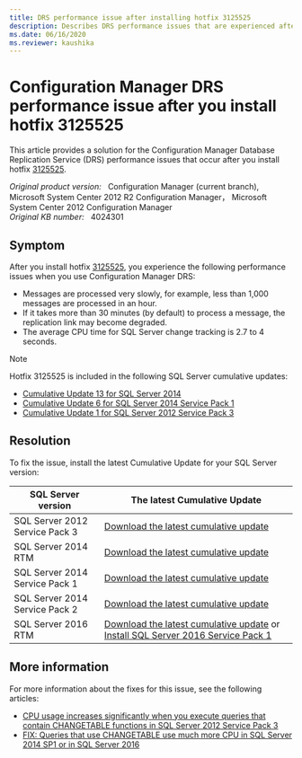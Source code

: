 ```yaml
---
title: DRS performance issue after installing hotfix 3125525
description: Describes DRS performance issues that are experienced after you install hotfix 3125525 in Configuration Manager.
ms.date: 06/16/2020
ms.reviewer: kaushika
---
```

# Configuration Manager DRS performance issue after you install hotfix 3125525

This article provides a solution for the Configuration Manager Database Replication Service (DRS) performance issues that occur after you install hotfix [3125525](https://support.microsoft.com/help/3125525).

_Original product version:_ &nbsp; Configuration Manager (current branch), Microsoft System Center 2012 R2 Configuration Manager， Microsoft System Center 2012 Configuration Manager  
_Original KB number:_ &nbsp; 4024301

## Symptom

After you install hotfix [3125525](https://support.microsoft.com/help/3125525), you experience the following performance issues when you use Configuration Manager DRS:

- Messages are processed very slowly, for example, less than 1,000 messages are processed in an hour.
- If it takes more than 30 minutes (by default) to process a message, the replication link may become degraded.
- The average CPU time for SQL Server change tracking is 2.7 to 4 seconds.

> [!NOTE]
> Hotfix 3125525 is included in the following SQL Server cumulative updates:
>
> - [Cumulative Update 13 for SQL Server 2014](https://support.microsoft.com/help/3144517)
> - [Cumulative Update 6 for SQL Server 2014 Service Pack 1](https://support.microsoft.com/help/3167392)
> - [Cumulative Update 1 for SQL Server 2012 Service Pack 3](https://support.microsoft.com/help/3123299)

## Resolution

To fix the issue, install the latest Cumulative Update for your SQL Server version:

|SQL Server version|The latest Cumulative Update|
|---|---|
|SQL Server 2012 Service Pack 3| [Download the latest cumulative update](https://www.microsoft.com/download/details.aspx?id=50733)|
|SQL Server 2014 RTM| [Download the latest cumulative update](https://www.microsoft.com/download/details.aspx?id=51187)|
|SQL Server 2014 Service Pack 1| [Download the latest cumulative update](https://www.microsoft.com/download/details.aspx?id=51186)|
|SQL Server 2014 Service Pack 2| [Download the latest cumulative update](https://www.microsoft.com/download/details.aspx?id=53592)|
|SQL Server 2016 RTM| [Download the latest cumulative update](https://www.microsoft.com/download/details.aspx?id=53338) or [Install SQL Server 2016 Service Pack 1](https://www.microsoft.com/download/details.aspx?id=54276)|
  
## More information

For more information about the fixes for this issue, see the following articles:

- [CPU usage increases significantly when you execute queries that contain CHANGETABLE functions in SQL Server 2012 Service Pack 3](https://support.microsoft.com/help/3188672)
- [FIX: Queries that use CHANGETABLE use much more CPU in SQL Server 2014 SP1 or in SQL Server 2016](https://support.microsoft.com/help/3180060)
